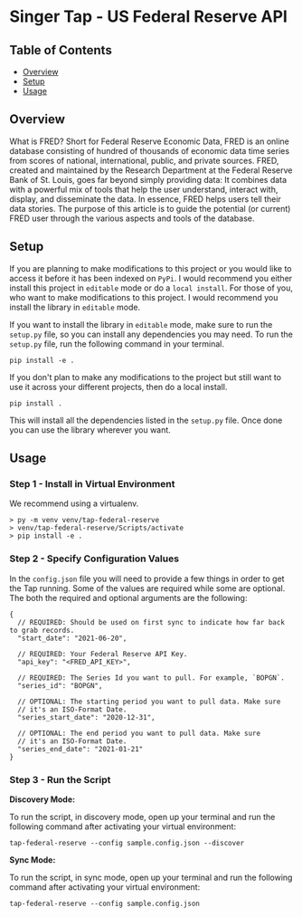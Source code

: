 # Singer Tap - US Federal Reserve API

## Table of Contents

- [Overview](#overview)
- [Setup](#setup)
- [Usage](#usage)

## Overview

What is FRED? Short for Federal Reserve Economic Data, FRED is
an online database consisting of hundred of thousands of economic
data time series from scores of national, international, public, and
private sources. FRED, created and maintained by the Research Department at
the Federal Reserve Bank of St. Louis, goes far beyond simply providing data:
It combines data with a powerful mix of tools that help the user understand, interact
with, display, and disseminate the data. In essence, FRED helps users tell their
data stories. The purpose of this article is to guide the potential (or current)
FRED user through the various aspects and tools of the database.

## Setup

If you are planning to make modifications to this project or you would like to access it
before it has been indexed on `PyPi`. I would recommend you either install this project
in `editable` mode or do a `local install`. For those of you, who want to make modifications
to this project. I would recommend you install the library in `editable` mode.

If you want to install the library in `editable` mode, make sure to run the `setup.py`
file, so you can install any dependencies you may need. To run the `setup.py` file,
run the following command in your terminal.

```console
pip install -e .
```

If you don't plan to make any modifications to the project but still want to use it across
your different projects, then do a local install.

```console
pip install .
```

This will install all the dependencies listed in the `setup.py` file. Once done
you can use the library wherever you want.

## Usage

### Step 1 - Install in Virtual Environment

We recommend using a virtualenv.

```terminal
> py -m venv venv/tap-federal-reserve
> venv/tap-federal-reserve/Scripts/activate
> pip install -e .
```

### Step 2 - Specify Configuration Values

In the `config.json` file you will need to provide a few things in order to get the Tap running.
Some of the values are required while some are optional. The both the required and optional arguments
are the following:

```jsonc
{
  // REQUIRED: Should be used on first sync to indicate how far back to grab records.
  "start_date": "2021-06-20",

  // REQUIRED: Your Federal Reserve API Key.
  "api_key": "<FRED_API_KEY>",

  // REQUIRED: The Series Id you want to pull. For example, `BOPGN`.
  "series_id": "BOPGN",

  // OPTIONAL: The starting period you want to pull data. Make sure
  // it's an ISO-Format Date.
  "series_start_date": "2020-12-31",

  // OPTIONAL: The end period you want to pull data. Make sure
  // it's an ISO-Format Date.
  "series_end_date": "2021-01-21"
}
```

### Step 3 - Run the Script

**Discovery Mode:**

To run the script, in discovery mode, open up your terminal and run the following command
after activating your virtual environment:

```terminal
tap-federal-reserve --config sample.config.json --discover
```

**Sync Mode:**

To run the script, in sync mode, open up your terminal and run the following command
after activating your virtual environment:

```terminal
tap-federal-reserve --config sample.config.json
```

<!--
```terminal
py venv/tap-us-federal-reserve/Scripts/tap-federal-reserve-script.py --config config.json
```

tap-federal-reserve --config config.json
py .venvs/tap-us-federal-reserve/Scripts/tap-federal-reserve-script.py --config config.json | .venvs/target-csv/Scripts/target-csv --config config.json -->
